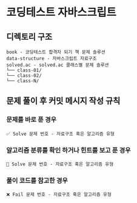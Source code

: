 # 코딩테스트 자바스크립트

## 디렉토리 구조

```text
book - 코딩테스트 합격자 되기 책 문제 솔루션
data-structure - 자바스크립트 자료구조
solved.ac - solved.ac 클래스별 문제 솔루션
└── class-01/
└── class-02/
└── class-N/
```

## 문제 풀이 후 커밋 메시지 작성 규칙

### 문제를 바로 푼 경우

`✅ Solve 문제 번호 - 자료구조 혹은 알고리즘 유형`

### 알고리즘 분류를 확인 하거나 힌트를 보고 푼 경우

`🚨 Solve 문제 번호 - 자료구조 혹은 알고리즘 유형`

### 풀이 코드를 참고한 경우

`❌ Fail 문제 번호 - 자료구조 혹은 알고리즘 유형`
